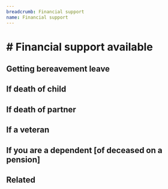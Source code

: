 ```yaml
---
breadcrumb: Financial support
name: Financial support
---
```

# # Financial support available
## Getting bereavement leave
## If death of child
## If death of partner
## If a veteran
## If you are a dependent [of deceased on a pension]
## Related
